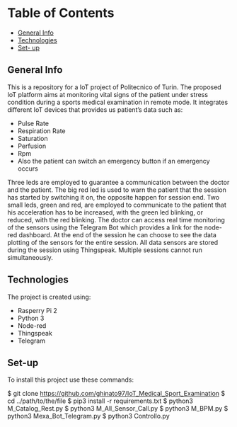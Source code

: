 # Table of Contents
* [General Info](#general-info)
* [Technologies](#technologies)
* [Set- up](#set-up)


## General Info
This is a repository for a IoT project of Politecnico of Turin.
The proposed IoT platform aims at monitoring vital signs of the patient under stress condition during a sports medical examination in remote mode. 
It integrates different IoT devices that provides us patient’s data such as:
- Pulse Rate
- Respiration Rate
- Saturation
- Perfusion
- Rpm
- Also the patient can switch an emergency button if an emergency occurs

Three leds are employed to guarantee a communication between the doctor and the patient. 
The big red led is used to warn the patient that the session has started by switching it on, the opposite happen for session end.  Two small leds, green and red, are employed to communicate to the patient that his acceleration has to be increased, with the green led blinking, or reduced, with the red blinking. 
The doctor can access real time monitoring of the sensors using the Telegram Bot which provides a link for the 
node-red dashboard. At the end of the session he can choose to see the data plotting of the sensors for the entire session. All data sensors are stored during the session using Thingspeak. Multiple sessions cannot run simultaneously. 

## Technologies
The project is created using:
- Rasperry Pi 2
- Python 3
- Node-red
- Thingspeak
- Telegram


## Set-up
To install this project use these commands: 

$ git clone https://github.com/ghinato97/IoT_Medical_Sport_Examination
$ cd ../path/to/the/file
$ pip3 install -r requirements.txt 
$ python3 M_Catalog_Rest.py
$ python3 M_All_Sensor_Call.py
$ python3 M_BPM.py
$ python3 Mexa_Bot_Telegram.py
$ python3 Controllo.py

 




